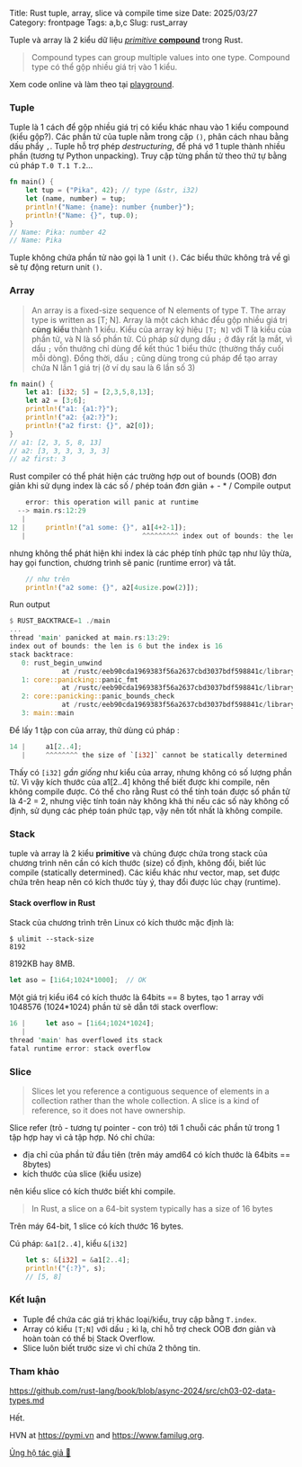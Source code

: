 Title: Rust tuple, array, slice và compile time size 
Date: 2025/03/27
Category: frontpage
Tags: a,b,c
Slug: rust_array

Tuple và array là 2 kiểu dữ liệu [*primitive* **compound**](https://github.com/rust-lang/book/blob/45f05367360f033f89235eacbbb54e8d73ce6b70/src/ch03-02-data-types.md?plain=1#L202) trong Rust.

> Compound types can group multiple values into one type.
Compound type có thể gộp nhiều giá trị vào 1 kiểu.

Xem code online và làm theo tại [playground](https://play.rust-lang.org/?version=stable&mode=debug&edition=2024&gist=1bcfb8548e81190f625e424dfd999e06).

### Tuple 
Tuple là 1 cách để gộp nhiều giá trị có kiểu khác nhau vào 1 kiểu compound (kiểu gộp?).
Các phần tử của tuple nằm trong cặp `()`, phân cách nhau bằng dấu phẩy `,`.
Tuple hỗ trợ phép *destructuring*, để phá vớ 1 tuple thành nhiều phần (tương tự Python unpacking). 
Truy cập từng phần tử theo thứ tự bằng cú pháp `T.0 T.1 T.2`...

```rs
fn main() {
    let tup = ("Pika", 42); // type (&str, i32)
    let (name, number) = tup;
    println!("Name: {name}: number {number}");
    println!("Name: {}", tup.0);
}
// Name: Pika: number 42
// Name: Pika
```
Tuple không chứa phần tử nào gọi là 1 unit `()`. Các biểu thức không trả về gì sẽ tự động return unit `()`.

### Array
> An array is a fixed-size sequence of N elements of type T. The array type is written as [T; N].
Array là một cách khác đểu gộp nhiều giá trị **cùng kiểu** thành 1 kiểu. Kiểu của array ký hiệu `[T; N]` với T là kiểu của phần tử, và N là số phần tử.
Cú pháp sử dụng dấu `;` ở đây rất lạ mắt, vì dấu `;` vốn thưởng chỉ dùng để kết thúc 1 biểu thức (thường thấy cuối mỗi dòng).
Đồng thời, dấu `;` cũng dùng trong cú pháp để tạo array chứa N lần 1 giá trị (ở ví dụ sau là 6 lần số 3)
```rs
fn main() {
    let a1: [i32; 5] = [2,3,5,8,13];
    let a2 = [3;6];
    println!("a1: {a1:?}");
    println!("a2: {a2:?}");
    println!("a2 first: {}", a2[0]);      
}
// a1: [2, 3, 5, 8, 13]
// a2: [3, 3, 3, 3, 3, 3]
// a2 first: 3
```
Rust compiler có thể phát hiện các trường hợp out of bounds (OOB) đơn giản khi sử dụng index là các số / phép toán đơn giản + - * /
Compile output
```rs
    error: this operation will panic at runtime
  --> main.rs:12:29
   |
12 |     println!("a1 some: {}", a1[4+2-1]);
   |                             ^^^^^^^^^ index out of bounds: the length is 5 but the index is 5
```
nhưng không thể phát hiện khi index là các phép tính phức tạp như lũy thừa, hay gọi function, chương trình sẽ panic (runtime error) và tắt.

```rs
    // như trên 
    println!("a2 some: {}", a2[4usize.pow(2)]);                                                               
```
Run output
```rs
$ RUST_BACKTRACE=1 ./main
...
thread 'main' panicked at main.rs:13:29:
index out of bounds: the len is 6 but the index is 16
stack backtrace:
   0: rust_begin_unwind
             at /rustc/eeb90cda1969383f56a2637cbd3037bdf598841c/library/std/src/panicking.rs:665:5
   1: core::panicking::panic_fmt
             at /rustc/eeb90cda1969383f56a2637cbd3037bdf598841c/library/core/src/panicking.rs:74:14
   2: core::panicking::panic_bounds_check
             at /rustc/eeb90cda1969383f56a2637cbd3037bdf598841c/library/core/src/panicking.rs:276:5
   3: main::main
```

Để lấy 1 tập con của array, thử dùng cú pháp :

```rs
14 |     a1[2..4];
   |     ^^^^^^^^ the size of `[i32]` cannot be statically determined
```
Thấy có `[i32]` *gần giống*  như kiểu của array, nhưng không có số lượng phần tử. Vì vậy kích thước của a1[2..4] không thể biết được khi compile, nên không compile được.
Có thể cho rằng Rust có thể tính toán được số phần tử là 4-2 = 2, nhưng việc tính toán này không khả thi nếu các số này không cố định, sử dụng các phép toán phức tạp, vậy nên tốt nhất là không compile.

### Stack
tuple và array là 2 kiểu **primitive** và chúng được chứa trong stack của chương trình nên cần có kích thước (size) cố định, không đổi, biết lúc compile (statically determined).
Các kiểu khác như vector, map, set được chứa trên heap nên có kích thước tùy ý, thay đổi được lúc chạy (runtime).
#### Stack overflow in Rust
Stack của chương trình trên Linux có kích thước mặc định là:
```
$ ulimit --stack-size
8192
```
8192KB hay 8MB. 

```rs
let aso = [1i64;1024*1000];  // OK
```
Một giá trị kiểu i64 có kích thước là 64bits == 8 bytes, tạo 1 array với 1048576 (1024*1024) phần tử sẽ dẫn tới stack overflow:
```rs
16 |     let aso = [1i64;1024*1024];
   |
thread 'main' has overflowed its stack
fatal runtime error: stack overflow
```


### Slice
> Slices let you reference a contiguous sequence of elements in a collection rather than the whole collection. A slice is a kind of reference, so it does not have ownership.

Slice refer (trỏ - tương tự pointer - con trỏ) tới 1 chuỗi các phần tử trong 1 tập hợp hay vì cả tập hợp. Nó chỉ chứa:

- địa chỉ của phần tử đầu tiên (trên máy amd64 có kích thước là 64bits == 8bytes)
- kích thước của slice (kiểu usize)

nên kiểu slice có kích thước biết khi compile.

> In Rust, a slice on a 64-bit system typically has a size of 16 bytes

Trên máy 64-bit, 1 slice có kích thước 16 bytes.

Cú pháp: `&a1[2..4]`, kiểu `&[i32]`

```rs
    let s: &[i32] = &a1[2..4];
    println!("{:?}", s);
    // [5, 8]
```

### Kết luận
- Tuple để chứa các giá trị khác loại/kiểu, truy cập bằng `T.index`.
- Array có kiểu `[T;N]` với dấu `;` kì lạ, chỉ hỗ trợ check OOB đơn giản và hoàn toàn có thể bị Stack Overflow.
- Slice luôn biết trước size vì chỉ chứa 2 thông tin.

### Tham khảo 
<https://github.com/rust-lang/book/blob/async-2024/src/ch03-02-data-types.md>

Hết.

HVN at <https://pymi.vn> and <https://www.familug.org>.

[Ủng hộ tác giả 🍺](https://www.familug.org/p/ung-ho.html)
